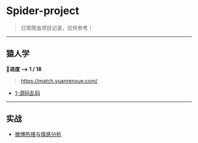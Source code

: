 # Spider-project
> 日常爬虫项目记录，仅供参考！
---
## 猿人学
**🚩进度 -->  1 / 18**
> https://match.yuanrenxue.com/
- [1-源码乱码](1-源码乱码)
---
## 实战
- [微博热搜与情感分析](微博热搜)